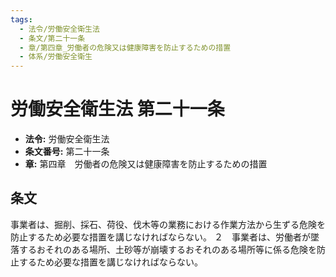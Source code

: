```yaml
---
tags:
  - 法令/労働安全衛生法
  - 条文/第二十一条
  - 章/第四章_労働者の危険又は健康障害を防止するための措置
  - 体系/労働安全衛生
---
```

# 労働安全衛生法 第二十一条

- **法令:** 労働安全衛生法
- **条文番号:** 第二十一条
- **章:** 第四章　労働者の危険又は健康障害を防止するための措置

## 条文
事業者は、掘削、採石、荷役、伐木等の業務における作業方法から生ずる危険を防止するため必要な措置を講じなければならない。
２　事業者は、労働者が墜落するおそれのある場所、土砂等が崩壊するおそれのある場所等に係る危険を防止するため必要な措置を講じなければならない。

